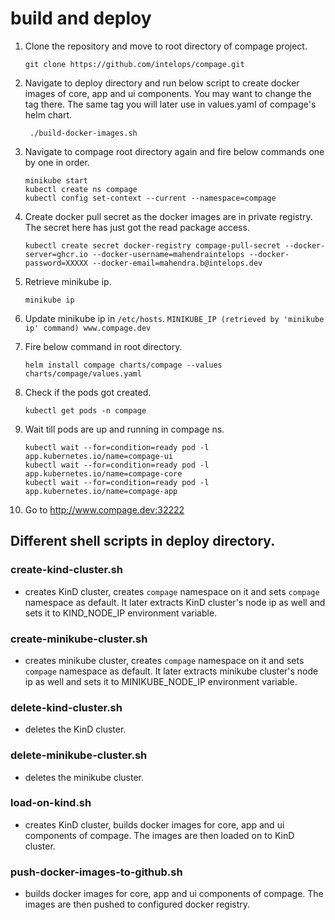 # build and deploy
1. Clone the repository and move to root directory of compage project.
    ```shell
    git clone https://github.com/intelops/compage.git
    ```
   
2. Navigate to deploy directory and run below script to create docker images of core, app and ui components. You may want to change the tag there. The same tag you will later use in values.yaml of compage's helm chart.
   ```shell
    ./build-docker-images.sh   
   ```
   
3. Navigate to compage root directory again and fire below commands one by one in order.
    ```shell
    minikube start
    kubectl create ns compage
    kubectl config set-context --current --namespace=compage
    ```

4. Create docker pull secret as the docker images are in private registry. The secret here has just got the read package access.
   ```shell
   kubectl create secret docker-registry compage-pull-secret --docker-server=ghcr.io --docker-username=mahendraintelops --docker-password=XXXXX --docker-email=mahendra.b@intelops.dev
   ```

5. Retrieve minikube ip.
   ```shell
   minikube ip
   ```
   
6. Update minikube ip in `/etc/hosts`.
   `MINIKUBE_IP (retrieved by 'minikube ip' command) www.compage.dev`

7. Fire below command in root directory.
   ```shell
   helm install compage charts/compage --values charts/compage/values.yaml
   ```

8. Check if the pods got created.
   ```shell
   kubectl get pods -n compage
   ```

9. Wait till pods are up and running in compage ns.
   ```
   kubectl wait --for=condition=ready pod -l app.kubernetes.io/name=compage-ui
   kubectl wait --for=condition=ready pod -l app.kubernetes.io/name=compage-core
   kubectl wait --for=condition=ready pod -l app.kubernetes.io/name=compage-app
   ```
   
10. Go to  http://www.compage.dev:32222 

## Different shell scripts in deploy directory.
### create-kind-cluster.sh
- creates KinD cluster, creates `compage` namespace on it and sets `compage` namespace as default. It later extracts KinD cluster's node ip as well and sets it to KIND_NODE_IP environment variable.
 
### create-minikube-cluster.sh
- creates minikube cluster, creates `compage` namespace on it and sets `compage` namespace as default. It later extracts minikube cluster's node ip as well and sets it to MINIKUBE_NODE_IP environment variable.

### delete-kind-cluster.sh
- deletes the KinD cluster.

### delete-minikube-cluster.sh
- deletes the minikube cluster.

### load-on-kind.sh
- creates KinD cluster, builds docker images for core, app and ui components of compage. The images are then loaded on to KinD cluster. 

### push-docker-images-to-github.sh
- builds docker images for core, app and ui components of compage. The images are then pushed to configured docker registry.